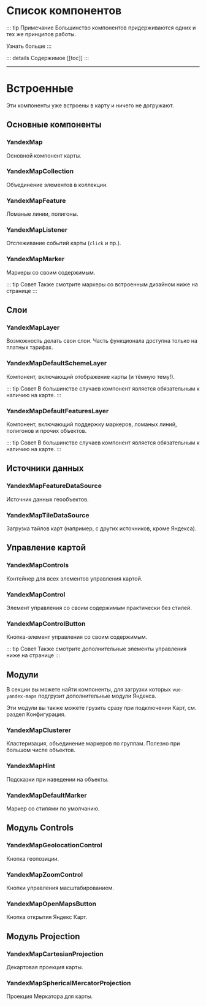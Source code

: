 # Список компонентов

::: tip Примечание
Большинство компонентов придерживаются одних и тех же принципов работы.

[Узнать больше](/components/)
:::

::: details Содержимое
[[toc]]
:::

----

# Встроенные
Эти компоненты уже встроены в карту и ничего не догружают.

## Основные компоненты

### [YandexMap](map)
Основной компонент карты.

### [YandexMapCollection](collection)
Объединение элементов в коллекции.

### [YandexMapFeature](feature)
Ломаные линии, полигоны.

### [YandexMapListener](listener)
Отслеживание событий карты (`click` и пр.).

### [YandexMapMarker](marker)
Маркеры со своим содержимым.

::: tip Совет
Также смотрите маркеры со встроенным дизайном [ниже на странице](#yandexmapdefaultmarker)
:::

## Слои
### [YandexMapLayer](layer)
Возможность делать свои слои. Часть функционала доступна только на платных тарифах.

### [YandexMapDefaultSchemeLayer](layer-default-scheme)
Компонент, включающий отображение карты (и тёмную тему!).

::: tip Совет
В большинстве случаев компонент является обязательным к наличию на карте.
::: 

### [YandexMapDefaultFeaturesLayer](layer-default-features)
Компонент, включающий поддержку маркеров, ломаных линий, полигонов и прочих объектов.

::: tip Совет
В большинстве случаев компонент является обязательным к наличию на карте.
::: 

## Источники данных

### [YandexMapFeatureDataSource](feature-data-source)
Источник данных геообъектов.

### [YandexMapTileDataSource](tile-data-source)
Загрузка тайлов карт (например, с других источников, кроме Яндекса).

## Управление картой

### [YandexMapControls](controls)
Контейнер для всех элементов управления картой.

### [YandexMapControl](control)
Элемент управления со своим содержимым практически без стилей.

### [YandexMapControlButton](control-button)
Кнопка-элемент управления со своим содержимым.

::: tip Совет
Также смотрите дополнительные элементы управления [ниже на странице](#модуль-controls)
:::

## Модули
В секции вы можете найти компоненты, для загрузки которых `vue-yandex-maps` подгрузит дополнительные модули Яндекса.

Эти модули вы также можете грузить сразу при подключении Карт, см. раздел [Конфигурация](/guide/configuration).

### [YandexMapClusterer](modules/clusterer)
Кластеризация, объединение маркеров по группам. Полезно при большом числе объектов.

### [YandexMapHint](modules/hint)
Подсказки при наведении на объекты.

### [YandexMapDefaultMarker](modules/default-marker)
Маркер со стилями по умолчанию.

## Модуль Controls

### [YandexMapGeolocationControl](modules/controls/geolocation)
Кнопка геопозиции.

### [YandexMapZoomControl](modules/controls/zoom)
Кнопки управления масштабированием.

### [YandexMapOpenMapsButton](modules/controls/open-maps)
Кнопка открытия Яндекс Карт.

## Модуль Projection

### [YandexMapCartesianProjection](modules/projection/cartesian)
Декартовая проекция карты.

### [YandexMapSphericalMercatorProjection](modules/projection/mercator)
Проекция Меркатора для карты.

<style>
a {
    text-decoration: none !important;
}
</style>
